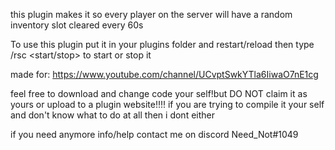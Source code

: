 this plugin makes it so every player on the server will have a random inventory slot cleared every 60s 

To use this plugin put it in your plugins folder and restart/reload
then type /rsc <start/stop> to start or stop it

made for: https://www.youtube.com/channel/UCvptSwkYTla6IiwaO7nE1cg

feel free to download and change code your self!but DO NOT claim it as yours or upload to a plugin website!!!!
if you are trying to compile it your self and don't know what to do at all then i dont either 

if you need anymore info/help contact me on discord Need_Not#1049
